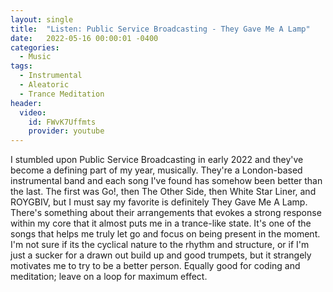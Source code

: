 ```yaml
---
layout: single
title:  "Listen: Public Service Broadcasting - They Gave Me A Lamp"
date:   2022-05-16 00:00:01 -0400
categories: 
  - Music
tags: 
  - Instrumental
  - Aleatoric
  - Trance Meditation
header:
  video:
    id: FWvK7Uffmts
    provider: youtube
---
```

I stumbled upon Public Service Broadcasting in early 2022 and they've become a defining part of my year, musically.  They're a London-based instrumental band and each song I've found has somehow been better than the last.  The first was Go!, then The Other Side, then White Star Liner, and ROYGBIV, but I must say my favorite is definitely They Gave Me A Lamp. There's something about their arrangements that evokes a strong response within my core that it almost puts me in a trance-like state.  It's one of the songs that helps me truly let go and focus on being present in the moment.  I'm not sure if its the cyclical nature to the rhythm and structure, or if I'm just a sucker for a drawn out build up and good trumpets, but it strangely motivates me to try to be a better person.  Equally good for coding and meditation; leave on a loop for maximum effect.